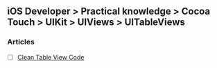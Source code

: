 ## iOS Developer > Practical knowledge > Cocoa Touch > UIKit > UIViews > UITableViews

### Articles
- [ ] [Clean Table View Code](https://www.objc.io/issues/1-view-controllers/table-views/)



